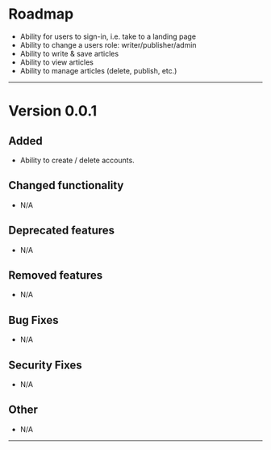 
# Roadmap
* Ability for users to sign-in, i.e. take to a landing page
* Ability to change a users role: writer/publisher/admin
* Ability to write & save articles
* Ability to view articles
* Ability to manage articles (delete, publish, etc.)

---
# Version 0.0.1

## Added
* Ability to create / delete accounts.

## Changed functionality
* N/A

## Deprecated features
* N/A

## Removed features
* N/A

## Bug Fixes
* N/A

## Security Fixes
* N/A

## Other
* N/A


---
